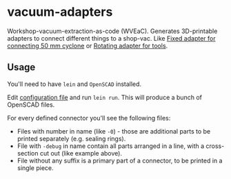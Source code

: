 # vacuum-adapters

Workshop-vacuum-extraction-as-code (WVEaC). Generates 3D-printable
adapters to connect different things to a shop-vac. Like [Fixed
adapter for connecting 50 mm cyclone](./fixed-adapter.png) or
[Rotating adapter for tools](./rotating-adapter-example.png).

## Usage

You'll need to have `lein` and `OpenSCAD` installed.

Edit [configuration file](./src/vacuum_adapter/core.clj) and run `lein
run`. This will produce a bunch of OpenSCAD files.

For every defined connector you'll see the following files:
- Files with number in name (like `-0`) - those are additional parts to be printed separately (e.g. sealing rings).
- File with `-debug` in name contain all parts arranged in a line, with a cross-section cut out (like example above).
- File without any suffix is a primary part of a connector, to be printed in a single piece.







